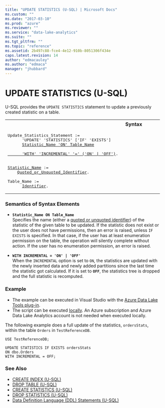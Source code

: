 ```yaml
---
title: "UPDATE STATISTICS (U-SQL) | Microsoft Docs"
ms.custom: ""
ms.date: "2017-03-10"
ms.prod: "azure"
ms.reviewer: ""
ms.service: "data-lake-analytics"
ms.suite: ""
ms.tgt_pltfrm: ""
ms.topic: "reference"
ms.assetid: 2b497c88-fce4-4e12-910b-8051306f434e
caps.latest.revision: 14
author: "edmacauley"
ms.author: "edmaca"
manager: "jhubbard"
---
```

# UPDATE STATISTICS (U-SQL)
U-SQL provides the `UPDATE STATISTICS` statement to update a previously created statistic on a table.  
  
<table><th>Syntax</th><tr><td><pre>
Update_Statistics_Statement :=                                                                           
      'UPDATE' 'STATISTICS' ['IF' 'EXISTS']  
      <a href="#stat_name_tbl">Statistic_Name 'ON' Table_Name</a><br />
<a href="#incrm">      'WITH' 'INCREMENTAL' '=' ('ON' | 'OFF')</a>.<br /><br />
<a href="#stat_name_tbl">Statistic_Name</a> :=
    <a href="u-sql-identifiers.md">Quoted_or_Unquoted_Identifier</a>.<br />  
Table_Name := 
      <a href="u-sql-identifiers.md">Identifier</a>.  
</pre></td></tr></table>
 
### Semantics of Syntax Elements    
-   <a name="stat_name_tbl"></a>**`Statistic_Name ON Table_Name`**  
    Specifies the name (either a [quoted or unquoted identifier](u-sql-identifiers.md)) of the statistic of the given table to be updated. If the statistic does not exist or the user does not have permissions, then an error is raised, unless `IF EXISTS` is specified. In that case, if the user has at least enumeration permission on the table, the operation will silently complete without action. If the user has no enumeration permission, an error is raised.  
  
-   <a name="incrm"></a>**`WITH INCREMENTAL = 'ON' | 'OFF'`**  
    When the `INCREMENTAL` option is set to `ON`, the statistics are updated with the newly inserted data and newly added partitions since the last time the statistic got calculated. If it is set to **`OFF`**, the statistics tree is dropped and the full statistic is recomputed.  
  
### Example    
- The example can be executed in Visual Studio with the [Azure Data Lake Tools plug-in](https://www.microsoft.com/download/details.aspx?id=49504).  
- The script can be executed [locally](https://docs.microsoft.com/azure/data-lake-analytics/data-lake-analytics-data-lake-tools-get-started#run-u-sql-locally).  An Azure subscription and Azure Data Lake Analytics account is not needed when executed locally.

The following example does a full update of the statistics, `ordersStats`,  within the table `Orders` in `TestReferenceDB`.  
  
```
USE TestReferenceDB;

UPDATE STATISTICS IF EXISTS ordersStats 
ON dbo.Orders
WITH INCREMENTAL = OFF;
```
### See Also
-  [CREATE INDEX (U-SQL)](create-index-u-sql.md)
-  [DROP TABLE (U-SQL)](drop-table-u-sql.md) 
-  [CREATE STATISTICS (U-SQL)](create-statistics-u-sql.md)
-  [DROP STATISTICS (U-SQL)](drop-statistics-u-sql.md)
- [Data Definition Language (DDL) Statements (U-SQL)](data-definition-language-ddl-statements-u-sql.md)  
